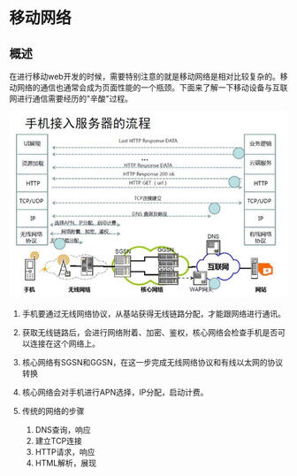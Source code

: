 # 移动网络

## 概述

在进行移动web开发的时候，需要特别注意的就是移动网络是相对比较复杂的。移动网络的通信也通常会成为页面性能的一个瓶颈。下面来了解一下移动设备与互联网进行通信需要经历的"辛酸"过程。

![mobile-network](../../image/mobile-network.jpg)

1. 手机要通过无线网络协议，从基站获得无线链路分配，才能跟网络进行通讯。
2. 获取无线链路后，会进行网络附着、加密、鉴权，核心网络会检查手机是否可以连接在这个网络上。
3. 核心网络有SGSN和GGSN，在这一步完成无线网络协议和有线以太网的协议转换
4. 核心网络会对手机进行APN选择，IP分配，启动计费。
5. 传统的网络的步骤

    1. DNS查询，响应
    2. 建立TCP连接
    3. HTTP请求，响应
    4. HTML解析，展现